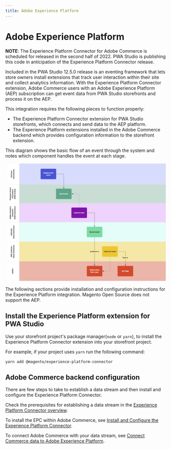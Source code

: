 ```yaml
---
title: Adobe Experience Platform
---
```


# Adobe Experience Platform

**NOTE**: The Experience Platform Connector for Adobe Commerce is scheduled for released in the second half of 2022. PWA Studio is publishing this code in anticipation of the Experience Platform Connector release.

Included in the PWA Studio 12.5.0 release is an eventing framework that lets store owners install extensions that track user interaction within their site and collect analytics information.
With the Experience Platform Connector extension, Adobe Commerce users with an Adobe Experience Platform (AEP) subscription can get event data from PWA Studio storefronts and process it on the AEP.

This integration requires the following pieces to function properly:

- The Experience Platform Connector extension for PWA Studio storefronts, which connects and send data to the AEP platform.
- The Experience Platform extensions installed in the Adobe Commerce backend which provides configuration information to the storefront extension.

This diagram shows the basic flow of an event through the system and notes which component handles the event at each stage. 

![Basic event flow](images/analytics-flow.png)

The following sections provide installation and configuration instructions for the Experience Platform integration.
Magento Open Source does not support the AEP.

## Install the Experience Platform extension for PWA Studio

Use your storefront project's package manager(`node` or `yarn`), to install the Experience Platform Connector extension into your storefront project.

For example, if your project uses `yarn` run the following command: 

```terminal
yarn add @magento/experience-platform-connector
```

## Adobe Commerce backend configuration

There are few steps to take to establish a data stream and then install and configure the Experience Platform Connector.

Check the prerequisites for establishing a data stream in the [Experience Platform Connector overview](https://experienceleague.adobe.com/docs/commerce-merchant-services/experience-platform-connector/overview.html?lang=en#prereqs).

To install the EPC within Adobe Commerce, see [Install and Configure the Experience Platform Connector](https://experienceleague.adobe.com/docs/commerce-merchant-services/experience-platform-connector/fundamentals/install.html?lang=en).

To connect Adobe Commerce with your data stream, see [Connect Commerce data to Adobe Experience Platform](https://experienceleague.adobe.com/docs/commerce-merchant-services/experience-platform-connector/fundamentals/connect-data.html?lang=en).

